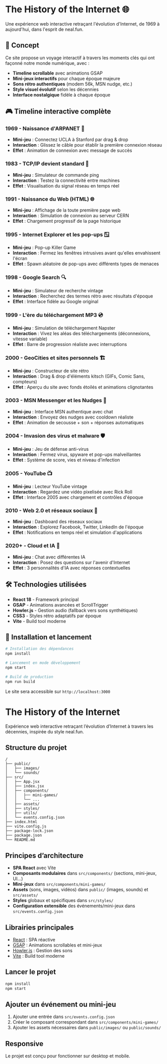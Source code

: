 # The History of the Internet 🌐

Une expérience web interactive retraçant l'évolution d'Internet, de 1969 à aujourd'hui, dans l'esprit de neal.fun.

## 🎯 Concept

Ce site propose un voyage interactif à travers les moments clés qui ont façonné notre monde numérique, avec :

- **Timeline scrollable** avec animations GSAP
- **Mini-jeux interactifs** pour chaque époque majeure
- **Sons rétro authentiques** (modem 56k, MSN nudge, etc.)
- **Style visuel évolutif** selon les décennies
- **Interface nostalgique** fidèle à chaque époque

## 🎮 Timeline interactive complète

### 1969 - Naissance d'ARPANET 🔌
- **Mini-jeu** : Connectez UCLA à Stanford par drag & drop
- **Interaction** : Glissez le câble pour établir la première connexion réseau
- **Effet** : Animation de connexion avec message de succès

### 1983 - TCP/IP devient standard 📡
- **Mini-jeu** : Simulateur de commande ping
- **Interaction** : Testez la connectivité entre machines
- **Effet** : Visualisation du signal réseau en temps réel

### 1991 - Naissance du Web (HTML) 🌐
- **Mini-jeu** : Affichage de la toute première page web
- **Interaction** : Simulation de connexion au serveur CERN
- **Effet** : Chargement progressif de la page historique

### 1995 - Internet Explorer et les pop-ups 🪟
- **Mini-jeu** : Pop-up Killer Game
- **Interaction** : Fermez les fenêtres intrusives avant qu'elles envahissent l'écran
- **Effet** : Spawn aléatoire de pop-ups avec différents types de menaces

### 1998 - Google Search 🔍
- **Mini-jeu** : Simulateur de recherche vintage
- **Interaction** : Recherchez des termes rétro avec résultats d'époque
- **Effet** : Interface fidèle au Google original

### 1999 - L'ère du téléchargement MP3 💿
- **Mini-jeu** : Simulation de téléchargement Napster
- **Interaction** : Vivez les aléas des téléchargements (déconnexions, vitesse variable)
- **Effet** : Barre de progression réaliste avec interruptions

### 2000 - GeoCities et sites personnels 🏗️
- **Mini-jeu** : Constructeur de site rétro
- **Interaction** : Drag & drop d'éléments kitsch (GIFs, Comic Sans, compteurs)
- **Effet** : Aperçu du site avec fonds étoilés et animations clignotantes

### 2003 - MSN Messenger et les Nudges 💬
- **Mini-jeu** : Interface MSN authentique avec chat
- **Interaction** : Envoyez des nudges avec cooldown réaliste
- **Effet** : Animation de secousse + son + réponses automatiques

### 2004 - Invasion des virus et malware 🛡️
- **Mini-jeu** : Jeu de défense anti-virus
- **Interaction** : Fermez virus, spyware et pop-ups malveillantes
- **Effet** : Système de score, vies et niveau d'infection

### 2005 - YouTube 📺
- **Mini-jeu** : Lecteur YouTube vintage
- **Interaction** : Regardez une vidéo pixelisée avec Rick Roll
- **Effet** : Interface 2005 avec chargement et contrôles d'époque

### 2010 - Web 2.0 et réseaux sociaux 📱
- **Mini-jeu** : Dashboard des réseaux sociaux
- **Interaction** : Explorez Facebook, Twitter, LinkedIn de l'époque
- **Effet** : Notifications en temps réel et simulation d'applications

### 2020+ - Cloud et IA 🤖
- **Mini-jeu** : Chat avec différentes IA
- **Interaction** : Posez des questions sur l'avenir d'Internet
- **Effet** : 3 personnalités d'IA avec réponses contextuelles

## 🛠 Technologies utilisées

- **React 18** - Framework principal
- **GSAP** - Animations avancées et ScrollTrigger
- **Howler.js** - Gestion audio (fallback vers sons synthétiques)
- **CSS3** - Styles rétro adaptatifs par époque
- **Vite** - Build tool moderne

## 🚀 Installation et lancement

```bash
# Installation des dépendances
npm install

# Lancement en mode développement
npm start

# Build de production
npm run build
```


Le site sera accessible sur `http://localhost:3000`

# The History of the Internet

Expérience web interactive retraçant l’évolution d’Internet à travers les décennies, inspirée du style neal.fun.


## Structure du projet

```
/
├── public/
│   ├── images/
│   └── sounds/
├── src/
│   ├── App.jsx
│   ├── index.jsx
│   ├── components/
│   │   ├── mini-games/
│   │   └── ...
│   ├── assets/
│   ├── styles/
│   ├── utils/
│   └── events.config.json
├── index.html
├── vite.config.js
├── package-lock.json
├── package.json
└── README.md
```


## Principes d’architecture

- **SPA React** avec Vite
- **Composants modulaires** dans `src/components/` (sections, mini-jeux, UI…)
- **Mini-jeux** dans `src/components/mini-games/`
- **Assets** (sons, images, vidéos) dans `public/` (images, sounds) et `src/assets/`
- **Styles** globaux et spécifiques dans `src/styles/`
- **Configuration extensible** des événements/mini-jeux dans `src/events.config.json`


## Librairies principales

- [React](https://react.dev/) : SPA réactive
- [GSAP](https://greensock.com/gsap/) : Animations scrollables et mini-jeux
- [Howler.js](https://howlerjs.com/) : Gestion des sons
- [Vite](https://vitejs.dev/) : Build tool moderne


## Lancer le projet

```bash
npm install
npm start
```


## Ajouter un événement ou mini-jeu

1. Ajouter une entrée dans `src/events.config.json`
2. Créer le composant correspondant dans `src/components/mini-games/`
3. Ajouter les assets nécessaires dans `public/images/` ou `public/sounds/`


## Responsive

Le projet est conçu pour fonctionner sur desktop et mobile.
